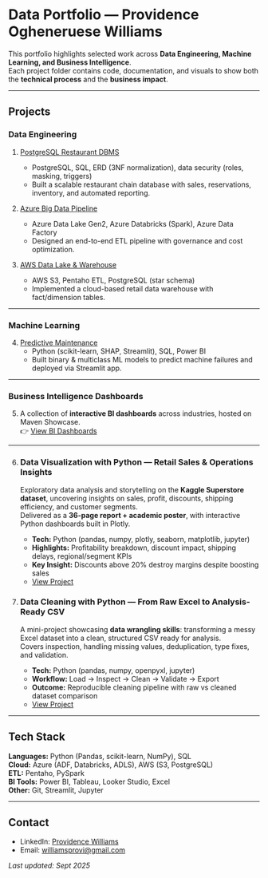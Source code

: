 # Data Portfolio — Providence Ogheneruese Williams

This portfolio highlights selected work across **Data Engineering, Machine Learning, and Business Intelligence**.  
Each project folder contains code, documentation, and visuals to show both the **technical process** and the **business impact**.  

---

## Projects

### Data Engineering
1. [PostgreSQL Restaurant DBMS](./data-portfolio/postgresql-restaurant-dbms) 
   - PostgreSQL, SQL, ERD (3NF normalization), data security (roles, masking, triggers)  
   - Built a scalable restaurant chain database with sales, reservations, inventory, and automated reporting.

2. [Azure Big Data Pipeline](./data-portfolio/azure-big-data-pipeline)  
   - Azure Data Lake Gen2, Azure Databricks (Spark), Azure Data Factory  
   - Designed an end-to-end ETL pipeline with governance and cost optimization.

3. [AWS Data Lake & Warehouse](./data-portfolio/aws-data-warehouse-lite) 
   - AWS S3, Pentaho ETL, PostgreSQL (star schema)  
   - Implemented a cloud-based retail data warehouse with fact/dimension tables.

---

### Machine Learning
4. [Predictive Maintenance](./data-portfolio/predictive-maintenance) 
   - Python (scikit-learn, SHAP, Streamlit), SQL, Power BI  
   - Built binary & multiclass ML models to predict machine failures and deployed via Streamlit app.

---

   ### Business Intelligence Dashboards
5. A collection of **interactive BI dashboards** across industries, hosted on Maven Showcase.  
👉 [View BI Dashboards](./data-portfolio/bi-dashboards)

---
6. ### Data Visualization with Python — Retail Sales & Operations Insights
   Exploratory data analysis and storytelling on the **Kaggle Superstore dataset**, uncovering insights on sales, profit, discounts, shipping efficiency, and customer segments.  
   Delivered as a **36-page report + academic poster**, with interactive Python dashboards built in Plotly.

      - **Tech:** Python (pandas, numpy, plotly, seaborn, matplotlib, jupyter)  
      - **Highlights:** Profitability breakdown, discount impact, shipping delays, regional/segment KPIs  
      - **Key Insight:** Discounts above 20% destroy margins despite boosting sales  
      - [View Project](./data-portfolio/data-visualization-with-python-full)

7. ### Data Cleaning with Python — From Raw Excel to Analysis-Ready CSV
   A mini-project showcasing **data wrangling skills**: transforming a messy Excel dataset into a clean, structured CSV ready for analysis.  
   Covers inspection, handling missing values, deduplication, type fixes, and validation.

   - **Tech:** Python (pandas, numpy, openpyxl, jupyter)  
   - **Workflow:** Load → Inspect → Clean → Validate → Export  
   - **Outcome:** Reproducible cleaning pipeline with raw vs cleaned dataset comparison  
   - [View Project](./data-portfolio/data-cleaning-with-python)


---

## Tech Stack
**Languages:** Python (Pandas, scikit-learn, NumPy), SQL  
**Cloud:** Azure (ADF, Databricks, ADLS), AWS (S3, PostgreSQL)  
**ETL:** Pentaho, PySpark  
**BI Tools:** Power BI, Tableau, Looker Studio, Excel  
**Other:** Git, Streamlit, Jupyter  

---

## Contact
- LinkedIn: [Providence Williams](https://www.linkedin.com/in/providence-williams)  
- Email: williamsprovi@gmail.com  

_Last updated: Sept 2025_
